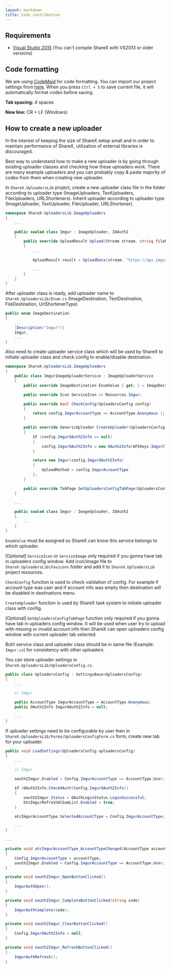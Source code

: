 ```yaml
---
layout: markdown
title: Code contribution
---
```


## Requirements

* [Visual Studio 2015](https://www.visualstudio.com/en-us/downloads/download-visual-studio-vs.aspx) (You can't compile ShareX with VS2013 or older versions)

## Code formatting

We are using [CodeMaid](http://www.codemaid.net/) for code formatting. You can import our project settings from [here](https://github.com/ShareX/ShareX/blob/master/CodeMaid.config). When you press ``Ctrl + S`` to save current file, it will automatically format codes before saving.

**Tab spacing:** 4 spaces

**New line:** CR + LF (Windows)

## How to create a new uploader

In the interest of keeping the size of ShareX setup small and in order to maintain performance of ShareX, utilization of external libraries is discouraged.

Best way to understand how to make a new uploader is by going through existing uploader classes and checking how these uploaders work. There are many example uploaders and you can probably copy & paste majority of codes from them when creating new uploader.

In `ShareX.UploadersLib` project, create a new uploader class file in the folder according to uploader type (ImageUploaders, TextUploaders, FileUploaders, URLShorteners). Inherit uploader according to uploader type (ImageUploader, TextUploader, FileUploader, URLShortener).

```csharp
namespace ShareX.UploadersLib.ImageUploaders
{
    ...

    public sealed class Imgur : ImageUploader, IOAuth2
    {
        public override UploadResult Upload(Stream stream, string fileName)
        {
            ...

            UploadResult result = UploadData(stream, "https://api.imgur.com/3/image", fileName, "image", args, headers);

            ...
        }
    }
}
```

After uploader class is ready, add uploader name to `ShareX.UploadersLib/Enum.cs` (ImageDestination, TextDestination, FileDestination, UrlShortenerType)

```csharp
public enum ImageDestination
{
    ...
    [Description("Imgur")]
    Imgur,
    ...
}
```

Also need to create uploader service class which will be used by ShareX to initiate uploader class and check config to enable/disable destination.

```csharp
namespace ShareX.UploadersLib.ImageUploaders
{
    public class ImgurImageUploaderService : ImageUploaderService
    {
        public override ImageDestination EnumValue { get; } = ImageDestination.Imgur;

        public override Icon ServiceIcon => Resources.Imgur;

        public override bool CheckConfig(UploadersConfig config)
        {
            return config.ImgurAccountType == AccountType.Anonymous || OAuth2Info.CheckOAuth(config.ImgurOAuth2Info);
        }

        public override GenericUploader CreateUploader(UploadersConfig config, TaskReferenceHelper taskInfo)
        {
            if (config.ImgurOAuth2Info == null)
            {
                config.ImgurOAuth2Info = new OAuth2Info(APIKeys.ImgurClientID, APIKeys.ImgurClientSecret);
            }

            return new Imgur(config.ImgurOAuth2Info)
            {
                UploadMethod = config.ImgurAccountType
            };
        }

        public override TabPage GetUploadersConfigTabPage(UploadersConfigForm form) => form.tpImgur;
    }

    ...

    public sealed class Imgur : ImageUploader, IOAuth2
    {
        ...
    }
}
```

`EnumValue` must be assigned so ShareX can know this service belongs to which uploader.

[Optional] `ServiceIcon` or `ServiceImage` only required if you gonna have tab in uploaders config window. Add icon/image file to `ShareX.UploadersLib\Favicons` folder and add it to `ShareX.UploadersLib` project resources.

`CheckConfig` function is used to check validation of config. For example if account type was user and if account info was empty then destination will be disabled in destinations menu.

`CreateUploader` function is used by ShareX task system to initiate uploader class with config.

[Optional] `GetUploadersConfigTabPage` function only required if you gonna have tab in uploaders config window. It will be used when user try to upload with missing or invalid account info then ShareX can open uploaders config window with current uploader tab selected.

Both service class and uploader class should be in same file (Example: `Imgur.cs`) for consistency with other uploaders.

You can store uploader settings in `ShareX.UploadersLib/UploadersConfig.cs`.

```csharp
public class UploadersConfig : SettingsBase<UploadersConfig>
{
    ...

    // Imgur

    public AccountType ImgurAccountType = AccountType.Anonymous;
    public OAuth2Info ImgurOAuth2Info = null;

    ...
}
```

If uploader settings need to be configurable by user then in `ShareX.UploadersLib/Forms/UploadersConfigForm.cs` form, create new tab for your uploader.

```csharp
public void LoadSettings(UploadersConfig uploadersConfig)
{
    ...

    // Imgur

    oauth2Imgur.Enabled = Config.ImgurAccountType == AccountType.User;

    if (OAuth2Info.CheckOAuth(Config.ImgurOAuth2Info))
    {
        oauth2Imgur.Status = OAuthLoginStatus.LoginSuccessful;
        btnImgurRefreshAlbumList.Enabled = true;
    }

    atcImgurAccountType.SelectedAccountType = Config.ImgurAccountType;

    ...
}

...

private void atcImgurAccountType_AccountTypeChanged(AccountType accountType)
{
    Config.ImgurAccountType = accountType;
    oauth2Imgur.Enabled = Config.ImgurAccountType == AccountType.User;
}

private void oauth2Imgur_OpenButtonClicked()
{
    ImgurAuthOpen();
}

private void oauth2Imgur_CompleteButtonClicked(string code)
{
    ImgurAuthComplete(code);
}

private void oauth2Imgur_ClearButtonClicked()
{
    Config.ImgurOAuth2Info = null;
}

private void oauth2Imgur_RefreshButtonClicked()
{
    ImgurAuthRefresh();
}
```